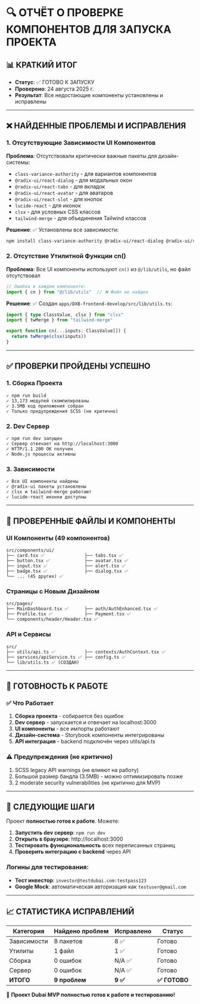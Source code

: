 # 🔍 ОТЧЁТ О ПРОВЕРКЕ КОМПОНЕНТОВ ДЛЯ ЗАПУСКА ПРОЕКТА

## 📊 КРАТКИЙ ИТОГ
- **Статус**: ✅ ГОТОВО К ЗАПУСКУ
- **Проверено**: 24 августа 2025 г.
- **Результат**: Все недостающие компоненты установлены и исправлены

---

## ❌ НАЙДЕННЫЕ ПРОБЛЕМЫ И ИСПРАВЛЕНИЯ

### 1. Отсутствующие Зависимости UI Компонентов
**Проблема**: Отсутствовали критически важные пакеты для дизайн-системы:
- `class-variance-authority` - для вариантов компонентов
- `@radix-ui/react-dialog` - для модальных окон
- `@radix-ui/react-tabs` - для вкладок  
- `@radix-ui/react-avatar` - для аватаров
- `@radix-ui/react-slot` - для кнопок
- `lucide-react` - для иконок
- `clsx` - для условных CSS классов
- `tailwind-merge` - для объединения Tailwind классов

**Решение**: ✅ Установлены все зависимости:
```bash
npm install class-variance-authority @radix-ui/react-dialog @radix-ui/react-tabs @radix-ui/react-avatar lucide-react @radix-ui/react-slot clsx tailwind-merge
```

### 2. Отсутствие Утилитной Функции cn()
**Проблема**: Все UI компоненты используют `cn()` из `@/lib/utils`, но файл отсутствовал
```typescript
// Ошибка в каждом компоненте:
import { cn } from "@/lib/utils"  // ❌ Файл не найден
```

**Решение**: ✅ Создан `apps/DXB-frontend-develop/src/lib/utils.ts`:
```typescript
import { type ClassValue, clsx } from "clsx"
import { twMerge } from "tailwind-merge"

export function cn(...inputs: ClassValue[]) {
  return twMerge(clsx(inputs))
}
```

---

## ✅ ПРОВЕРКИ ПРОЙДЕНЫ УСПЕШНО

### 1. Сборка Проекта
```
✓ npm run build
✓ 13,173 модулей скомпилированы
✓ 3.5MB код приложения собран
✓ Только предупреждения SCSS (не критично)
```

### 2. Dev Сервер
```
✓ npm run dev запущен
✓ Сервер отвечает на http://localhost:3000
✓ HTTP/1.1 200 OK получен
✓ Node.js процессы активны
```

### 3. Зависимости
```
✓ Все UI компоненты найдены
✓ @radix-ui пакеты установлены  
✓ clsx и tailwind-merge работают
✓ lucide-react иконки доступны
```

---

## 📁 ПРОВЕРЕННЫЕ ФАЙЛЫ И КОМПОНЕНТЫ

### UI Компоненты (49 компонентов)
```
src/components/ui/
├── card.tsx ✅               ├── tabs.tsx ✅
├── button.tsx ✅             ├── avatar.tsx ✅ 
├── input.tsx ✅              ├── alert.tsx ✅
├── badge.tsx ✅              ├── dialog.tsx ✅
└── ... (45 других) ✅
```

### Страницы с Новым Дизайном
```
src/pages/
├── MainDashboard.tsx ✅      ├── auth/AuthEnhanced.tsx ✅
├── Profile.tsx ✅            ├── Payment.tsx ✅
└── components/header/Header.tsx ✅
```

### API и Сервисы
```
src/
├── utils/api.ts ✅           ├── contexts/AuthContext.tsx ✅
├── services/apiService.ts ✅ ├── config.ts ✅
└── lib/utils.ts ✅ (СОЗДАН)
```

---

## 🚀 ГОТОВНОСТЬ К РАБОТЕ

### ✅ Что Работает
1. **Сборка проекта** - собирается без ошибок
2. **Dev сервер** - запускается и отвечает на localhost:3000
3. **UI компоненты** - все импорты работают
4. **Дизайн-система** - Storybook компоненты интегрированы
5. **API интеграция** - backend подключён через utils/api.ts

### ⚠️ Предупреждения (не критично)
1. SCSS legacy API warnings (не влияют на работу)
2. Большой размер бандла (3.5MB) - можно оптимизировать позже
3. 2 moderate security vulnerabilities (не критично для MVP)

---

## 🎯 СЛЕДУЮЩИЕ ШАГИ

Проект **полностью готов к работе**. Можете:

1. **Запустить dev сервер**: `npm run dev` 
2. **Открыть в браузере**: http://localhost:3000
3. **Тестировать функциональность** всех переписанных страниц
4. **Проверить интеграцию с backend** через API

### Логины для тестирования:
- **Тест инвестор**: `investor@testdubai.com:testpass123`
- **Google Mock**: автоматическая авторизация как `testuser@gmail.com`

---

## 📈 СТАТИСТИКА ИСПРАВЛЕНИЙ

| Категория | Найдено проблем | Исправлено | Статус |
|-----------|----------------|-------------|---------|
| Зависимости | 8 пакетов | 8 ✅ | Готово |
| Утилиты | 1 файл | 1 ✅ | Готово |
| Сборка | 0 ошибок | N/A ✅ | Готово |
| Сервер | 0 ошибок | N/A ✅ | Готово |
| **ИТОГО** | **9 проблем** | **9 ✅** | **✅ ГОТОВО** |

🎉 **Проект Dubai MVP полностью готов к работе и тестированию!**
